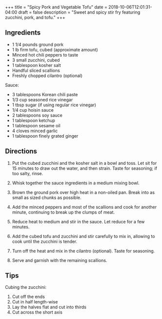 +++
title = "Spicy Pork and Vegetable Tofu"
date = 2018-10-06T12:01:31-04:00
draft = false
description = "Sweet and spicy stir fry featuring zucchini, pork, and tofu."
+++

## Ingredients

- 1 1/4 pounds ground pork
- 1 lb firm tofu, cubed (approximate amount)
- Minced hot chili peppers to taste
- 3 small zucchini, cubed
- 1 tablespoon kosher salt
- Handful sliced scallions
- Freshly chopped cilantro (optional)

Sauce:

- 3 tablespoons Korean chili paste
- 1/3 cup seasoned rice vinegar
- 1 tbsp sugar (if using regular rice vinegar)
- 1/4 cup hoisin sauce
- 2 tablespoons soy sauce
- 1 tablespoon ketchup
- 1 tablespoon sesame oil
- 4 cloves minced garlic
- 1 tablespoon finely grated ginger

## Directions

1. Put the cubed zucchini and the kosher salt in a bowl and toss.
   Let sit for 15 minutes to draw out the water, and then strain.
   Taste for seasoning; if too salty, rinse.

2. Whisk together the sauce ingredients in a medium mixing bowl.

3. Brown the ground pork over high heat in a non-oiled pan.
   Break into as small as sized chunks as possible.

4. Add the minced peppers and most of the scallions and cook for another minute, continuing to break up the clumps of meat.

5. Reduce heat to medium and stir in the sauce.
   Let reduce for a few minutes.

6. Add the cubed tofu and zucchini and stir carefully to mix in, allowing to cook until the zucchini is tender.

7. Turn off the heat and mix in the cilantro (optional).
   Taste for seasoning.

8. Serve and garnish with the remaining scallions.

## Tips

Cubing the zucchini:

1. Cut off the ends
2. Cut in half length-wise
3. Lay the halves flat and cut into thirds
4. Cut across the short axis
